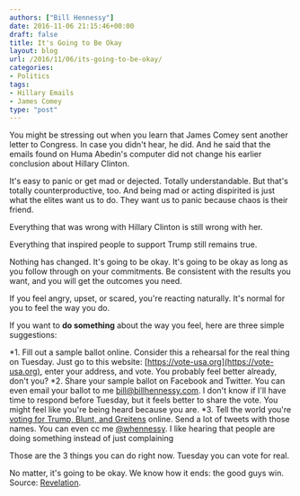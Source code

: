 ```yaml
---
authors: ["Bill Hennessy"]
date: 2016-11-06 21:15:46+00:00
draft: false
title: It's Going to Be Okay
layout: blog
url: /2016/11/06/its-going-to-be-okay/
categories:
- Politics
tags:
- Hillary Emails
- James Comey
type: "post"
---
```


You might be stressing out when you learn that James Comey sent another letter to Congress. In case you didn't hear, he did. And he said that the emails found on Huma Abedin's computer did not change his earlier conclusion about Hillary Clinton.

It's easy to panic or get mad or dejected. Totally understandable. But that's totally counterproductive, too. And being mad or acting dispirited is just what the elites want us to do. They want us to panic because chaos is their friend.

Everything that was wrong with Hillary Clinton is still wrong with her.

Everything that inspired people to support Trump still remains true.

Nothing has changed. It's going to be okay. It's going to be okay as long as you follow through on your commitments. Be consistent with the results you want, and you will get the outcomes you need.

If you feel angry, upset, or scared, you're reacting naturally. It's normal for you to feel the way you do.

If you want to **do something** about the way you feel, here are three simple suggestions:




*1. Fill out a sample ballot online. Consider this a rehearsal for the real thing on Tuesday. Just go to this website: [https://vote-usa.org](https://vote-usa.org), enter your address, and vote. You probably feel better already, don't you?
*2. Share your sample ballot on Facebook and Twitter. You can even email your ballot to me bill@billhennessy.com. I don't know if I'll have time to respond before Tuesday, but it feels better to share the vote. You might feel like you're being heard because you are.
*3. Tell the world you're [voting for Trump, Blunt, and Greitens](https://hennessysview.com/2016/11/06/how-to-win-consistently/) online. Send a lot of tweets with those names. You can even cc me [@whennessy](https://twitter.com/whennessy). I like hearing that people are doing something instead of just complaining


Those are the 3 things you can do right now. Tuesday you can vote for real.

No matter, it's going to be okay. We know how it ends: the good guys win. Source: [Revelation](https://www.vatican.va/archive/ENG0839/__P135.HTM).

